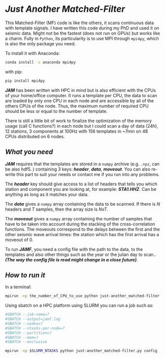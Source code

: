 # ***Just Another Matched-Filter***

This Matched-Filter (MF) code is like the others, it scans continuous data with
template signals. I have written this code during my PhD and used it on seismic data. Might not be the fastest (does not run on GPUs) but works like a charm. Fully in `Python`, its particularity is to use MPI through `mpi4py`, which is
also the only package you need.

To install it with Anaconda:
```bash
conda install -c anaconda mpi4py
```

with pip:
```bash
pip install mpi4py
```

***JAM*** has been written with HPC in mind but is also efficient with the CPUs of your
home/office computer. It runs a template per CPU, the data to scan are loaded by only one CPU in each node and are accessible by all of the others CPUs of the node.
Thus, the maximum number of required CPU should be less or equal to the number of template.

There is still a little bit of work to finalize the optimization of the memory usage (call C functions?) in each node but I could scan a day of data (24h), 12 stations, 3 components at 100Hz with 156 templates in ~7min on 48 CPUs distributed on 6 nodes.


## ***What you need***

***JAM*** requires that the templates are stored in a `numpy` archive (e.g. `.npz`, can be also hdf5..) containing 3 keys: ***header***, ***data***, ***moveout***. You can also re-write this part to suit your needs or contact me if you run into any problems.

The ***header*** key should give access to a list of headers that tells you which station and component you are looking at, for example: ***STA1.HHZ***.
Can be anything as long as it matches your data.

The ***data*** gives a `numpy` array containing the data to be scanned. If there is *N* headers and *T* samples, then the array size is *NxT*.  

The ***moveout*** gives a `numpy` array containing the number of samples that have to be taken into account during the stacking of the cross-correlation functions. The moveouts correspond to the delays between the first and the other seismic wave arrival times: the station which has the first arrival has a moveout of 0.

To run ***JAMF***, you need a config file with the path to the data, to the templates and also other things such as the year or the julian day to scan.. ***(The way the config file is read might change in a close future)***.

## ***How to run it***

In a terminal:

```bash
mpirun -np the_number_of_CPU_to_use python just-another_matched-filter.py config
```

Using sbatch on a HPC platform using SLURM you can run a job such as:

```bash
#SBATCH --job-name=?
#SBATCH --output=jamf.log
#SBATCH --nodes=?
#SBATCH --ntasks-per-node=?
#SBATCH --partition=?
#SBATCH --mem=?
#SBATCH --exclusive

mpirun -np $SLURM_NTASKS python just-another_matched-filter.py config
```
